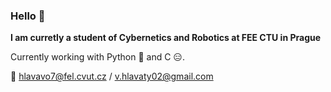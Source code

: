 ### Hello 👋

**I am curretly a student of Cybernetics and Robotics at FEE CTU in Prague**

Currently working with Python :snake: and C :expressionless:.


:e-mail: hlavavo7@fel.cvut.cz / v.hlavaty02@gmail.com
